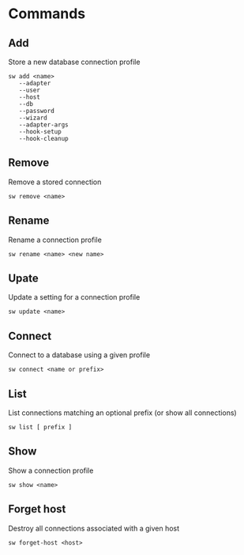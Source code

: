 # Commands
## Add
Store a new database connection profile
```
sw add <name>
   --adapter
   --user
   --host
   --db
   --password
   --wizard
   --adapter-args
   --hook-setup
   --hook-cleanup
```

## Remove
Remove a stored connection
```
sw remove <name>
```

## Rename
Rename a connection profile
```
sw rename <name> <new name>
```

## Upate
Update a setting for a connection profile
```
sw update <name>
```

## Connect
Connect to a database using a given profile
```
sw connect <name or prefix>
```

## List
List connections matching an optional prefix (or show all connections)
```
sw list [ prefix ]
```

## Show
Show a connection profile
```
sw show <name>
```

## Forget host
Destroy all connections associated with a given host
```
sw forget-host <host>
```
